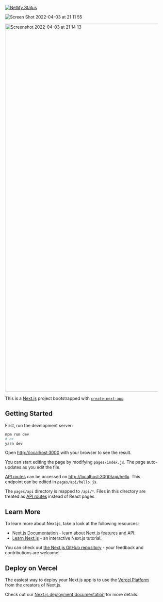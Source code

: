 [![Netlify Status](https://api.netlify.com/api/v1/badges/52509e8a-36d0-4831-8b96-34440d59815e/deploy-status)](https://app.netlify.com/sites/nextify/deploys)

![Screen Shot 2022-04-03 at 21 11 55](https://user-images.githubusercontent.com/62800983/161446605-9eaa0e17-15eb-41cc-89f3-6c6f0536a161.png)

<img width="1208" alt="Screenshot 2022-04-03 at 21 14 13" src="https://user-images.githubusercontent.com/62800983/161446659-e15127cd-d77e-4696-8075-2f4a599b8dc7.png">

This is a [Next.js](https://nextjs.org/) project bootstrapped with [`create-next-app`](https://github.com/vercel/next.js/tree/canary/packages/create-next-app).

## Getting Started

First, run the development server:

```bash
npm run dev
# or
yarn dev
```

Open [http://localhost:3000](http://localhost:3000) with your browser to see the result.

You can start editing the page by modifying `pages/index.js`. The page auto-updates as you edit the file.

[API routes](https://nextjs.org/docs/api-routes/introduction) can be accessed on [http://localhost:3000/api/hello](http://localhost:3000/api/hello). This endpoint can be edited in `pages/api/hello.js`.

The `pages/api` directory is mapped to `/api/*`. Files in this directory are treated as [API routes](https://nextjs.org/docs/api-routes/introduction) instead of React pages.

## Learn More

To learn more about Next.js, take a look at the following resources:

- [Next.js Documentation](https://nextjs.org/docs) - learn about Next.js features and API.
- [Learn Next.js](https://nextjs.org/learn) - an interactive Next.js tutorial.

You can check out [the Next.js GitHub repository](https://github.com/vercel/next.js/) - your feedback and contributions are welcome!

## Deploy on Vercel

The easiest way to deploy your Next.js app is to use the [Vercel Platform](https://vercel.com/new?utm_medium=default-template&filter=next.js&utm_source=create-next-app&utm_campaign=create-next-app-readme) from the creators of Next.js.

Check out our [Next.js deployment documentation](https://nextjs.org/docs/deployment) for more details.


